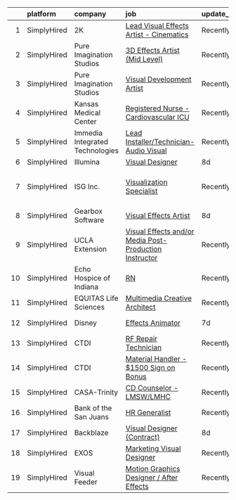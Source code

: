 

|    | platform    | company                         | job                                                                                                                                                               | update_time   | location                   |
|---:|:------------|:--------------------------------|:------------------------------------------------------------------------------------------------------------------------------------------------------------------|:--------------|:---------------------------|
|  1 | SimplyHired | 2K                              | [Lead Visual Effects Artist - Cinematics](https://www.simplyhired.com/job/s-vV1TYWZUkNuSmMc4VwUfs1rx8ELtc_ljQxElD38SSpUqmkxQVKUw?q=visual+effects)                | Recently      | Baltimore, MD              |
|  2 | SimplyHired | Pure Imagination Studios        | [3D Effects Artist (Mid Level)](https://www.simplyhired.com/job/VFwA5TPdWfCfWu_bqw5vzgDI035E4miNJREnHcGe7BK5MiIQ2YAo-Q?q=visual+effects)                          | Recently      | Rochester, NY +1 location  |
|  3 | SimplyHired | Pure Imagination Studios        | [Visual Development Artist](https://www.simplyhired.com/job/u3Ce0qDkoB4jPujFyWA_pOjySvkBJ7SmBclJFkATwkjx3a0XU_1R2g?q=visual+effects)                              | Recently      | Rochester, NY +1 location  |
|  4 | SimplyHired | Kansas Medical Center           | [Registered Nurse - Cardiovascular ICU](https://www.simplyhired.com/job/XHCW-bVcoVHnTimb47S8P9LtRYRCUn_a_GgOD0T9lox_MdgZwhUuBw?q=visual+effects)                  | Recently      | Andover, KS                |
|  5 | SimplyHired | Immedia Integrated Technologies | [Lead Installer/Technician-Audio Visual](https://www.simplyhired.com/job/IL_TH2SXPlz2tOw2DDE_I22xSpEewZlkJne33ZaAXd-CmCI5oTmI_A?q=visual+effects)                 | Recently      | Scottsdale, AZ             |
|  6 | SimplyHired | Illumina                        | [Visual Designer](https://www.simplyhired.com/job/LQaEe9EFo3YnZkZsSBQJVgxmaiQnBoZ2UT6n_iVJdBCZTbO1mJNGvw?q=visual+effects)                                        | 8d            | Remote                     |
|  7 | SimplyHired | ISG Inc.                        | [Visualization Specialist](https://www.simplyhired.com/job/7Ulg-MqBDBS13nIbmZ4U1PWUiECYw1X3tLn_zZ4NiMmO8zZWjDgF3A?q=visual+effects)                               | Recently      | Des Moines, IA +1 location |
|  8 | SimplyHired | Gearbox Software                | [Visual Effects Artist](https://www.simplyhired.com/job/KgWsYvKgRTCPyzr5fy3MA5ZBn903UztRQKXSsMWBzit7EHJLOxnTrw?q=visual+effects)                                  | 8d            | Frisco, TX                 |
|  9 | SimplyHired | UCLA Extension                  | [Visual Effects and/or Media Post-Production Instructor](https://www.simplyhired.com/job/s9QNUrh9jAtXHraSMcrJLd0FARf_gel_SNxuZ78YEOu4kqoShKkUgg?q=visual+effects) | Recently      | Los Angeles, CA            |
| 10 | SimplyHired | Echo Hospice of Indiana         | [RN](https://www.simplyhired.com/job/hyP0vxoUzVBIZHonU4N4TXlD6xTW-IinPv2SLXuZUsa3jBI1HOJM7w?q=visual+effects)                                                     | Recently      | Highland, IN               |
| 11 | SimplyHired | EQUITAS Life Sciences           | [Multimedia Creative Architect](https://www.simplyhired.com/job/ichTX3k1Ejo7tX1GyCNQsvRJKJYEbv4IqWgcjyZm74n5FB1102LY-Q?q=visual+effects)                          | Recently      | Essex, VT                  |
| 12 | SimplyHired | Disney                          | [Effects Animator](https://www.simplyhired.com/job/cCZL-JEgUTmNCRfycLHW9-P0t6dghltXKpnNSq7ElDVUQLGDeRk3XQ?q=visual+effects)                                       | 7d            | Burbank, CA                |
| 13 | SimplyHired | CTDI                            | [RF Repair Technician](https://www.simplyhired.com/job/ZK8qLCZ2YqkFiZkpoTkXmwHkJ5-WAY-W_qghQNcGtFuD7OGctN3dPQ?q=visual+effects)                                   | Recently      | Flower Mound, TX           |
| 14 | SimplyHired | CTDI                            | [Material Handler - $1500 Sign on Bonus](https://www.simplyhired.com/job/0FFhkxuqr5pVfKOWiTLby9Ei-Cn8N07uN6hpzhRZZpCTrQCWa4fFOQ?q=visual+effects)                 | Recently      | Pleasant Prairie, WI       |
| 15 | SimplyHired | CASA-Trinity                    | [CD Counselor - LMSW/LMHC](https://www.simplyhired.com/job/f2J0_6wDVHFHa_WeUsTLyrmUJ2ZTyQB0196GTVw_SF-Q1iaAuKIHhA?q=visual+effects)                               | Recently      | Dansville, NY              |
| 16 | SimplyHired | Bank of the San Juans           | [HR Generalist](https://www.simplyhired.com/job/5UdxynbWEcf1YErsZxaOzE2ZRi7w746yk3x7e5JqgvM0fe79qWnzEA?q=visual+effects)                                          | Recently      | Pueblo West, CO            |
| 17 | SimplyHired | Backblaze                       | [Visual Designer (Contract)](https://www.simplyhired.com/job/X6gwh0zlCS2Tou0tAvzLuBKtNP9tzIANratJQm3oiP7xy2FnCAvaQQ?q=visual+effects)                             | 8d            | San Mateo, CA              |
| 18 | SimplyHired | EXOS                            | [Marketing Visual Designer](https://www.simplyhired.com/job/lAemOQnkHe_6cnX-gOYEeJxgJ_BMhJmj4oKqnEr-ZQDrR0gl4rTVcA?q=visual+effects)                              | Recently      | Phoenix, AZ                |
| 19 | SimplyHired | Visual Feeder                   | [Motion Graphics Designer / After Effects](https://www.simplyhired.com/job/A4JYwWYxoxAoMX6sR3AYTnbv6FjK1hIzU2kr1hWZo5aQqDLd2tIATQ?q=visual+effects)               | Recently      | Remote                     |